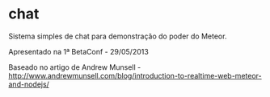 chat
====

Sistema simples de chat para demonstração do poder do Meteor.

Apresentado na 1ª BetaConf - 29/05/2013

Baseado no artigo de Andrew Munsell - http://www.andrewmunsell.com/blog/introduction-to-realtime-web-meteor-and-nodejs/

